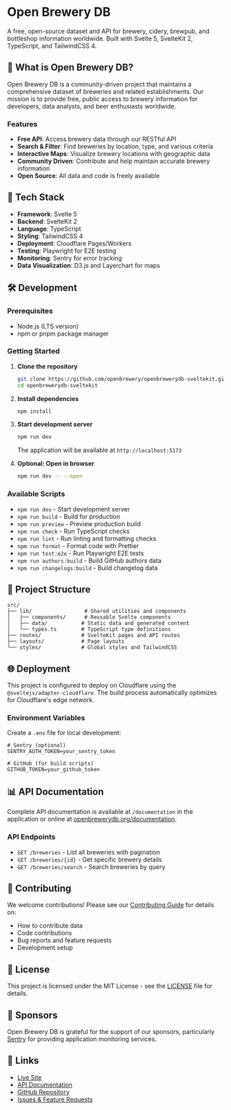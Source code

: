 # Open Brewery DB

A free, open-source dataset and API for brewery, cidery, brewpub, and bottleshop information worldwide. Built with Svelte 5, SvelteKit 2, TypeScript, and TailwindCSS 4.

## 🍺 What is Open Brewery DB?

Open Brewery DB is a community-driven project that maintains a comprehensive dataset of breweries and related establishments. Our mission is to provide free, public access to brewery information for developers, data analysts, and beer enthusiasts worldwide.

### Features

- **Free API**: Access brewery data through our RESTful API
- **Search & Filter**: Find breweries by location, type, and various criteria
- **Interactive Maps**: Visualize brewery locations with geographic data
- **Community Driven**: Contribute and help maintain accurate brewery information
- **Open Source**: All data and code is freely available

## 🚀 Tech Stack

- **Framework**: Svelte 5
- **Backend**: SvelteKit 2
- **Language**: TypeScript
- **Styling**: TailwindCSS 4
- **Deployment**: Cloudflare Pages/Workers
- **Testing**: Playwright for E2E testing
- **Monitoring**: Sentry for error tracking
- **Data Visualization**: D3.js and Layerchart for maps

## 🛠️ Development

### Prerequisites

- Node.js (LTS version)
- npm or pnpm package manager

### Getting Started

1. **Clone the repository**
   ```bash
   git clone https://github.com/openbrewery/openbrewerydb-sveltekit.git
   cd openbrewerydb-sveltekit
   ```

2. **Install dependencies**
   ```bash
   npm install
   ```

3. **Start development server**
   ```bash
   npm run dev
   ```

   The application will be available at `http://localhost:5173`

4. **Optional: Open in browser**
   ```bash
   npm run dev -- --open
   ```

### Available Scripts

- `npm run dev` - Start development server
- `npm run build` - Build for production
- `npm run preview` - Preview production build
- `npm run check` - Run TypeScript checks
- `npm run lint` - Run linting and formatting checks
- `npm run format` - Format code with Prettier
- `npm run test:e2e` - Run Playwright E2E tests
- `npm run authors:build` - Build GitHub authors data
- `npm run changelogs:build` - Build changelog data

## 📁 Project Structure

```
src/
├── lib/                 # Shared utilities and components
│   ├── components/      # Reusable Svelte components
│   ├── data/           # Static data and generated content
│   └── types.ts        # TypeScript type definitions
├── routes/             # SvelteKit pages and API routes
├── layouts/            # Page layouts
└── styles/             # Global styles and TailwindCSS
```

## 🌐 Deployment

This project is configured to deploy on Cloudflare using the `@sveltejs/adapter-cloudflare`. The build process automatically optimizes for Cloudflare's edge network.

### Environment Variables

Create a `.env` file for local development:

```env
# Sentry (optional)
SENTRY_AUTH_TOKEN=your_sentry_token

# GitHub (for build scripts)
GITHUB_TOKEN=your_github_token
```

## 📊 API Documentation

Complete API documentation is available at `/documentation` in the application or online at [openbrewerydb.org/documentation](https://openbrewerydb.org/documentation).

### API Endpoints

- `GET /breweries` - List all breweries with pagination
- `GET /breweries/{id}` - Get specific brewery details
- `GET /breweries/search` - Search breweries by query

## 🤝 Contributing

We welcome contributions! Please see our [Contributing Guide](CONTRIBUTING.md) for details on:

- How to contribute data
- Code contributions
- Bug reports and feature requests
- Development setup

## 📄 License

This project is licensed under the MIT License - see the [LICENSE](LICENSE) file for details.

## 🙏 Sponsors

Open Brewery DB is grateful for the support of our sponsors, particularly [Sentry](https://sentry.io/) for providing application monitoring services.

## 🔗 Links

- [Live Site](https://openbrewerydb.org/)
- [API Documentation](https://openbrewerydb.org/documentation)
- [GitHub Repository](https://github.com/openbrewery/openbrewerydb-sveltekit)
- [Issues & Feature Requests](https://github.com/openbrewery/openbrewerydb-sveltekit/issues)
